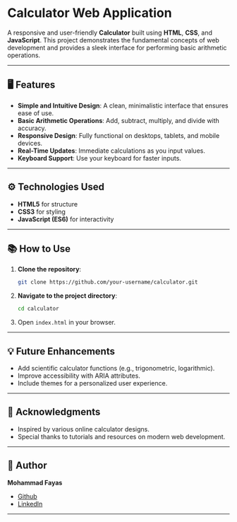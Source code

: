 # Calculator Web Application

A responsive and user-friendly **Calculator** built using **HTML**, **CSS**, and **JavaScript**. This project demonstrates the fundamental concepts of web development and provides a sleek interface for performing basic arithmetic operations.

---

## 🖥️ Features

- **Simple and Intuitive Design**: A clean, minimalistic interface that ensures ease of use.  
- **Basic Arithmetic Operations**: Add, subtract, multiply, and divide with accuracy.  
- **Responsive Design**: Fully functional on desktops, tablets, and mobile devices.  
- **Real-Time Updates**: Immediate calculations as you input values.  
- **Keyboard Support**: Use your keyboard for faster inputs.  

---

## ⚙️ Technologies Used

- **HTML5** for structure  
- **CSS3** for styling  
- **JavaScript (ES6)** for interactivity  

---

## 📚 How to Use

1. **Clone the repository**:  
   ```bash
   git clone https://github.com/your-username/calculator.git
   ```  
2. **Navigate to the project directory**:  
   ```bash
   cd calculator
   ```  
3. Open `index.html` in your browser.  

---

## 💡 Future Enhancements

- Add scientific calculator functions (e.g., trigonometric, logarithmic).  
- Improve accessibility with ARIA attributes.  
- Include themes for a personalized user experience.    

---

## 🙌 Acknowledgments

- Inspired by various online calculator designs.  
- Special thanks to tutorials and resources on modern web development.  

---

## 👤 Author

**Mohammad Fayas**  
- [Github](https://github.com/Mohamedafayas)  
- [LinkedIn](https://www.linkedin.com/in/mohamed-fayas-m-6993a0274/)  

---
